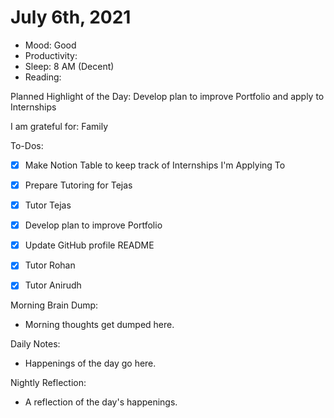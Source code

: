 # July 6th, 2021

- Mood: Good
- Productivity: 
- Sleep: 8 AM (Decent)
- Reading: 

Planned Highlight of the Day: Develop plan to improve Portfolio and apply to Internships

I am grateful for: Family

To-Dos:
- [x] Make Notion Table to keep track of Internships I'm Applying To
- [x] Prepare Tutoring for Tejas
- [x] Tutor Tejas
- [x] Develop plan to improve Portfolio
- [x] Update GitHub profile README
- [x] Tutor Rohan 
- [x] Tutor Anirudh


Morning Brain Dump:
- Morning thoughts get dumped here.

Daily Notes:
- Happenings of the day go here.


Nightly Reflection: 
- A reflection of the day's happenings.





